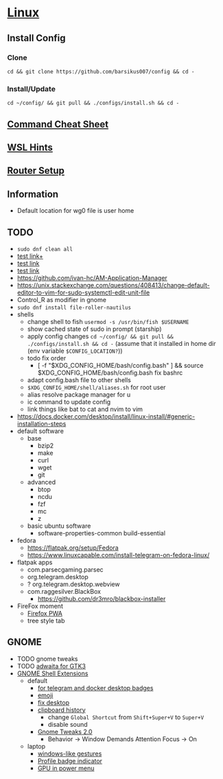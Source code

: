 # [Linux](../README.md)

## Install Config

### Clone

`cd && git clone https://github.com/barsikus007/config && cd -`

### Install/Update

`cd ~/config/ && git pull && ./configs/install.sh && cd -`

## [Command Cheat Sheet](cheatsheet.md)

## [WSL Hints](wsl.md)

## [Router Setup](devices/ax3600.md)

## Information

- Default location for wg0 file is user home

## TODO

- `sudo dnf clean all`
- [test link+](../README.md)
- [test link](/../../)
- [test link](../../../)
- <https://github.com/ivan-hc/AM-Application-Manager>
- <https://unix.stackexchange.com/questions/408413/change-default-editor-to-vim-for-sudo-systemctl-edit-unit-file>
- Control_R as modifier in gnome
- `sudo dnf install file-roller-nautilus`
- shells
  - change shell to fish `usermod -s /usr/bin/fish $USERNAME`
  - show cached state of sudo in prompt (starship)
  - apply config changes `cd ~/config/ && git pull && ./configs/install.sh && cd -` (assume that it installed in home dir (env variable `$CONFIG_LOCATION?`))
  - todo fix order
    - [ -f "$XDG_CONFIG_HOME/bash/config.bash" ] && source $XDG_CONFIG_HOME/bash/config.bash fix bashrc
  - adapt config.bash file to other shells
  - `$XDG_CONFIG_HOME/shell/aliases.sh` for root user
  - alias resolve package manager for u
  - ic command to update config
  - link things like bat to cat and nvim to vim
- <https://docs.docker.com/desktop/install/linux-install/#generic-installation-steps>
- default software
  - base
    - bzip2
    - make
    - curl
    - wget
    - git
  - advanced
    - btop
    - ncdu
    - fzf
    - mc
    - z
  - basic ubuntu software
    - software-properties-common build-essential
- fedora
  - <https://flatpak.org/setup/Fedora>
  - <https://www.linuxcapable.com/install-telegram-on-fedora-linux/>
- flatpak apps
  - com.parsecgaming.parsec
  - org.telegram.desktop
  - ? org.telegram.desktop.webview
  - com.raggesilver.BlackBox
    - <https://github.com/dr3mro/blackbox-installer>
- FireFox moment
  - [Firefox PWA](https://addons.mozilla.org/en-US/firefox/addon/pwas-for-firefox/)
  - tree style tab

## GNOME

- TODO gnome tweaks
- TODO [adwaita for GTK3](https://github.com/lassekongo83/adw-gtk3)
- [GNOME Shell Extensions](https://extensions.gnome.org/local)
  - default
    - [for telegram and docker desktop badges](https://extensions.gnome.org/extension/615/appindicator-support/)
    - [emoji](https://extensions.gnome.org/extension/1162/emoji-selector/)
    - [fix desktop](https://extensions.gnome.org/extension/2087/desktop-icons-ng-ding/)
    - [clipboard history](https://extensions.gnome.org/extension/5278/pano/)
      - change `Global Shortcut` from `Shift+Super+V` to `Super+V`
      - disable sound
    - [Gnome Tweaks 2.0](https://extensions.gnome.org/extension/3843/just-perfection/)
      - Behavior -> Window Demands Attention Focus -> On
  - laptop
    - [windows-like gestures](https://extensions.gnome.org/extension/4245/gesture-improvements/)
    - [Profile badge indicator](https://extensions.gnome.org/extension/5335/power-profile-indicator/)
    - [GPU in power menu](https://extensions.gnome.org/extension/5344/supergfxctl-gex/)
